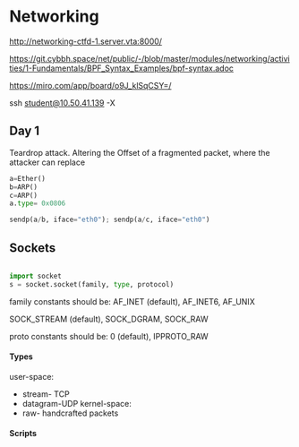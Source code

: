 # Networking

http://networking-ctfd-1.server.vta:8000/

https://git.cybbh.space/net/public/-/blob/master/modules/networking/activities/1-Fundamentals/BPF_Syntax_Examples/bpf-syntax.adoc

https://miro.com/app/board/o9J_klSqCSY=/ 

ssh student@10.50.41.139 -X

## Day 1

Teardrop attack. Altering the Offset of a fragmented packet, where the attacker can replace 

```python
a=Ether()
b=ARP()
c=ARP()
a.type= 0x0806

sendp(a/b, iface="eth0"); sendp(a/c, iface="eth0")
```
## Sockets

```python

import socket
s = socket.socket(family, type, protocol)

```

family constants should be: AF_INET (default), AF_INET6, AF_UNIX

SOCK_STREAM (default), SOCK_DGRAM, SOCK_RAW

proto constants should be: 0 (default), IPPROTO_RAW


#### Types
user-space:
* stream- TCP
* datagram-UDP
kernel-space:
* raw- handcrafted packets 

#### Scripts
``` python
    
```
